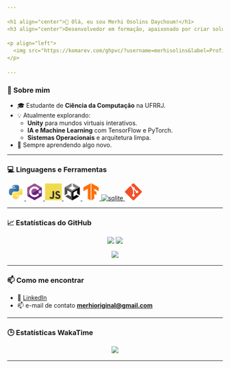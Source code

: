 ```yaml
---

<h1 align="center">👋 Olá, eu sou Merhi Osolins Daychoum!</h1>
<h3 align="center">Desenvolvedor em formação, apaixonado por criar soluções inovadoras em inteligência artificial, simulação e engenharia de software.</h3>

<p align="left">
  <img src="https://komarev.com/ghpvc/?username=merhisolins&label=Profile%20views&color=0e75b6&style=flat" alt="merhisolins" />
</p>

---
```


### 🚀 Sobre mim
- 🎓 Estudante de **Ciência da Computação** na UFRRJ.
- 💡 Atualmente explorando:
  - **Unity** para mundos virtuais interativos.
  - **IA e Machine Learning** com TensorFlow e PyTorch.
  - **Sistemas Operacionais** e arquitetura limpa.
- 🌱 Sempre aprendendo algo novo.

---

### 💻 Linguagens e Ferramentas
<p align="left">
  <a href="https://python.org" target="_blank" rel="noreferrer"> <img src="https://raw.githubusercontent.com/devicons/devicon/master/icons/python/python-original.svg" alt="python" width="40" height="40"/> </a>
  <a href="https://learn.microsoft.com/en-us/dotnet/csharp/" target="_blank" rel="noreferrer"> <img src="https://raw.githubusercontent.com/devicons/devicon/master/icons/csharp/csharp-original.svg" alt="csharp" width="40" height="40"/> </a>
  <a href="https://www.javascript.com/" target="_blank" rel="noreferrer"> <img src="https://raw.githubusercontent.com/devicons/devicon/master/icons/javascript/javascript-original.svg" alt="javascript" width="40" height="40"/> </a>
  <a href="https://unity.com/" target="_blank" rel="noreferrer"> <img src="https://raw.githubusercontent.com/devicons/devicon/master/icons/unity/unity-original.svg" alt="unity" width="40" height="40"/> </a>
  <a href="https://www.tensorflow.org/" target="_blank" rel="noreferrer"> <img src="https://raw.githubusercontent.com/devicons/devicon/master/icons/tensorflow/tensorflow-original.svg" alt="tensorflow" width="40" height="40"/> </a>
  <a href="https://www.sqlite.org/" target="_blank" rel="noreferrer"> <img src="https://www.vectorlogo.zone/logos/sqlite/sqlite-icon.svg" alt="sqlite" width="40" height="40"/> </a>
  <a href="https://git-scm.com/" target="_blank" rel="noreferrer"> <img src="https://raw.githubusercontent.com/devicons/devicon/master/icons/git/git-original.svg" alt="git" width="40" height="40"/> </a>
</p>

---

### 📈 Estatísticas do GitHub
<p align="center">
  <img width="48%" src="https://github-readme-stats.vercel.app/api?username=merhisolins&show_icons=true&theme=radical" />
  <img width="48%" src="https://github-readme-streak-stats.herokuapp.com/?user=merhisolins&theme=radical" />
</p>
<p align="center">
  <img src="https://github-readme-stats.vercel.app/api/top-langs/?username=merhisolins&layout=compact&theme=radical" />
</p>

---

### 📫 Como me encontrar
- 💼 [LinkedIn](https://www.linkedin.com/in/merhi-daychoum-354023227)
- 📫 e-mail de contato **<merhioriginal@gmail.com>**
---

### 🕒 Estatísticas WakaTime
<p align="center">
  <img src="https://github-readme-stats.vercel.app/api/wakatime?username=merhisolins&theme=radical" />
</p>

---

